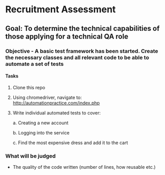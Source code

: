 # Recruitment Assessment

## Goal: To determine the technical capabilities of those applying for a technical QA role

### Objective - A basic test framework has been started. Create the necessary classes and all relevant code to be able to automate a set of tests

#### Tasks

1. Clone this repo

2. Using chromedriver, navigate to: http://automationpractice.com/index.php

3. Write individual automated tests to cover:

    a. Creating a new account
    
    b. Logging into the service
    
    c. Find the most expensive dress and add it to the cart
    
### What will be judged

- The quality of the code written (number of lines, how reusable etc.)